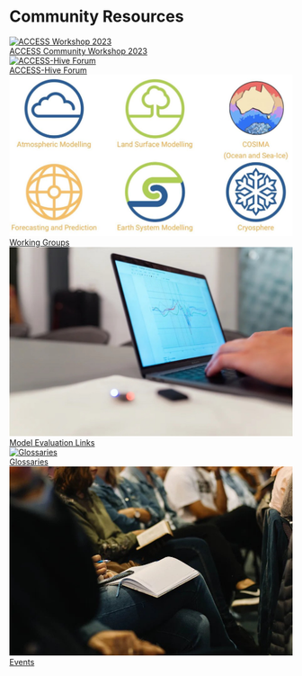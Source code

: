 # Community Resources

<div class="card-container">
    <!-- TEMPORARY for Workshop -->
    <a href="access_workshop_2023" class="vertical-card aspect-ratio1to1">
        <div class="card-image-container">
            <img class="img-contain white-background" src="/assets/ACCESS_logo_rgb.png" alt="ACCESS Workshop 2023">
        </div>
        <div class="card-text-container   bold">ACCESS Community Workshop 2023</div>
    </a>
    <!-- TEMPORARY for Workshop -->
    <a href="https://forum.access-hive.org.au/" class="vertical-card aspect-ratio1to1" target="_blank">
        <div class="card-image-container">
            <img class="img-contain white-background" src="/assets/access_hive_forum_icon.png" alt="ACCESS-Hive Forum">
        </div>
        <div class="card-text-container   bold">ACCESS-Hive Forum</div>
    </a>
    <a href="community_working_groups" class="vertical-card aspect-ratio1to1">
        <div class="card-image-container">
            <img class="img-contain white-background" src="../assets/community_workinggroups.jpg" alt="Working Groups">
        </div>
        <div class="card-text-container   bold">Working Groups</div>
    </a>
    <a href="community_med" class="vertical-card aspect-ratio1to1">
        <div class="card-image-container">
            <img class="img-cover" src="../assets/community_medlinks.jpg" alt="Model Evaluation Links">
        </div>
        <div class="card-text-container   bold">Model Evaluation Links</div>
    </a>
    <a href="glossaries" class="vertical-card aspect-ratio1to1">
        <div class="card-image-container">
            <img class="img-cover" src="/assets/glossary.png" alt="Glossaries">
        </div>
        <div class="card-text-container   bold">Glossaries</div>
    </a>
    <a href="https://www.access-nri.org.au/community/events/" class="vertical-card aspect-ratio1to1" target="_blank">
        <div class="card-image-container">
            <img class="img-cover" src="../assets/events_2.jpg" alt="Events">
        </div>
        <div class="card-text-container   bold">Events</div>
    </a>
    
</div>